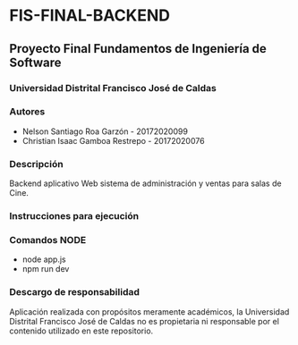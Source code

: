 # FIS-FINAL-BACKEND
## Proyecto Final Fundamentos de Ingeniería de Software
### Universidad Distrital Francisco José de Caldas

### Autores
- Nelson Santiago Roa Garzón - 20172020099
- Christian Isaac Gamboa Restrepo - 20172020076

### Descripción
Backend aplicativo Web sistema de administración y ventas para salas de Cine.

### Instrucciones para ejecución


### Comandos NODE
- node app.js
- npm run dev

### Descargo de responsabilidad
Aplicación realizada con propósitos meramente académicos, 
la Universidad Distrital Francisco José de Caldas no es propietaria
ni responsable por el contenido utilizado en este repositorio.
